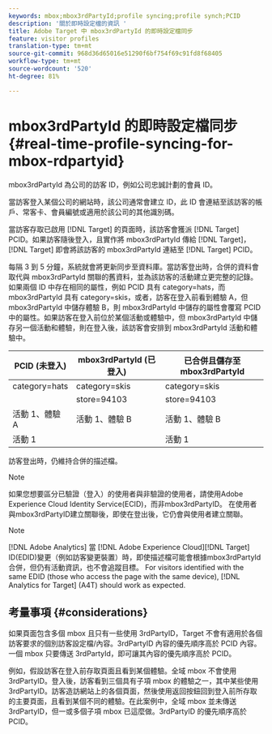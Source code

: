```yaml
---
keywords: mbox;mbox3rdPartyId;profile syncing;profile synch;PCID
description: '關於即時設定檔的資訊 '
title: Adobe Target 中 mbox3rdPartyId 的即時設定檔同步
feature: visitor profiles
translation-type: tm+mt
source-git-commit: 968d36d65016e51290f6bf754f69c91fd8f68405
workflow-type: tm+mt
source-wordcount: '520'
ht-degree: 81%

---
```



# mbox3rdPartyId 的即時設定檔同步{#real-time-profile-syncing-for-mbox-rdpartyid}

mbox3rdPartyId 為公司的訪客 ID，例如公司忠誠計劃的會員 ID。

當訪客登入某個公司的網站時，該公司通常會建立 ID，此 ID 會連結至該訪客的帳戶、常客卡、會員編號或適用於該公司的其他識別碼。

當訪客存取已啟用 [!DNL Target] 的頁面時，該訪客會獲派 [!DNL Target] PCID。如果訪客隨後登入，且實作將 mbox3rdPartyId 傳給 [!DNL Target]，[!DNL Target] 即會將該訪客的 mbox3rdPartyId 連結至 [!DNL Target] PCID。

每隔 3 到 5 分鐘，系統就會將更新同步至資料庫。當訪客登出時，合併的資料會取代與 mbox3rdPartyId 關聯的舊資料，並為該訪客的活動建立更完整的記錄。如果兩個 ID 中存在相同的屬性，例如 PCID 具有 category=hats，而 mbox3rdPartyId 具有 category=skis，或者，訪客在登入前看到體驗 A，但 mbox3rdPartyId 中儲存體驗 B，則 mbox3rdPartyId 中儲存的屬性會覆寫 PCID 中的屬性。如果訪客在登入前位於某個活動或體驗中，但 mbox3rdPartyId 中儲存另一個活動和體驗，則在登入後，該訪客會安排到 mbox3rdPartyId 活動和體驗中。

| PCID (未登入) | mbox3rdPartyId (已登入) | 已合併且儲存至 mbox3rdPartyId |
|---|---|---|
| category=hats | category=skis | category=skis |
|  | store=94103 | store=94103 |
| 活動 1、體驗 A | 活動 1、體驗 B | 活動 1、體驗 B |
| 活動 1 |  | 活動 1 |

訪客登出時，仍維持合併的描述檔。

>[!NOTE]
>
>如果您想要區分已驗證（登入）的使用者與非驗證的使用者，請使用Adobe Experience Cloud Identity Service(ECID)，而非mbox3rdPartyID。 在使用者與mbox3rdPartyID建立關聯後，即使在登出後，它仍會與使用者建立關聯。

>[!NOTE]
>
>[!DNL Adobe Analytics] 當 [!DNL Adobe Experience Cloud][!DNL Target] ID(EDID)變更（例如訪客變更裝置）時，即使描述檔可能會根據mbox3rdPartyId合併，但仍有活動資訊，也不會追蹤目標。 For visitors identified with the same EDID (those who access the page with the same device), [!DNL Analytics for Target] (A4T) should work as expected.

## 考量事項 {#considerations}

如果頁面包含多個 mbox 且只有一些使用 3rdPartyID，Target 不會有適用於各個訪客要求的個別訪客設定檔/內容。3rdPartyID 內容的優先順序高於 PCID 內容。一個 mbox 只要傳送 3rdPartyId，即可讓其內容的優先順序高於 PCID。

例如，假設訪客在登入前存取頁面且看到某個體驗。全域 mbox 不會使用 3rdPartyID。登入後，訪客看到三個具有子項 mbox 的體驗之一，其中某些使用 3rdPartyID。訪客造訪網站上的各個頁面，然後使用返回按鈕回到登入前所存取的主要頁面，且看到某個不同的體驗。在此案例中，全域 mbox 並未傳送 3rdPartyID，但一或多個子項 mbox 已這麼做。3rdPartyID 的優先順序高於 PCID。
